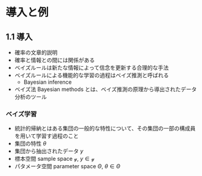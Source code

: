 # 導入と例
## 1.1 導入
- 確率の文章的説明
- 確率と情報との間には関係がある
- ベイズルールは新たな情報によって信念を更新する合理的な手法
- ベイズルールによる機能的な学習の過程はベイズ推測と呼ばれる
    - Bayesian inference
- ベイズ法 Bayesian methods とは、ベイズ推測の原理から導出されたデータ分析のツール


### ベイズ学習
- 統計的帰納とはある集団の一般的な特性について、その集団の一部の構成員を用いて学習す過程のこと
- 集団の特性 $\theta$
- 集団から抽出されたデータ $y$
- 標本空間 sample space $\mathcal{y}$, $y \in \mathcal{y}$
- パタメータ空間 parameter space $\Theta$,  $\theta \in \Theta$
